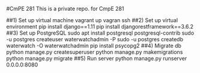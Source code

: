 #CmPE 281
This is a private repo. for CmpE 281

##1) Set up virtual machine
 vagrant up
 vagran ssh
##2) Set up virtual environment
 pip install django==1.11
 pip install djangorestframework==3.6.2
##3) Set up PostgreSQL
  sudo apt install postgresql postgresql-contrib
  sudo -u postgres createuser waterwatchadmin -P
  sudo -u postgres createdb waterwatch -O waterwatchadmin
  pip install psycopg2
##4) Migrate db
  python manage.py createsuperuser
  python manage.py makemigrations
  python manage.py migrate
##5) Run server
  python manage.py runserver 0.0.0.0:8080

